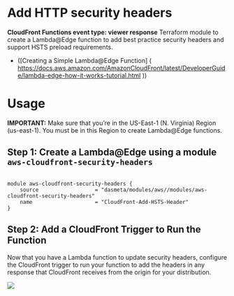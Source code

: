 # Add HTTP security headers
**CloudFront Functions event type: viewer response**
Terraform module to create a Lambda@Edge function to add best practice security headers and support HSTS preload requirements.

- ([Creating a Simple Lambda@Edge Function] ( https://docs.aws.amazon.com/AmazonCloudFront/latest/DeveloperGuide/lambda-edge-how-it-works-tutorial.html ))

# Usage

**IMPORTANT:** Make sure that you’re in the US-East-1 (N. Virginia) Region (us-east-1). You must be in this Region to create Lambda@Edge functions.

## Step 1: Create a Lambda@Edge using a module `aws-cloudfront-security-headers`

```hcl

module aws-cloudfront-security-headers {
    source                  = "dasmeta/modules/aws//modules/aws-cloudfront-security-headers"
    name                    = "CloudFront-Add-HSTS-Header"
}

```
## Step 2: Add a CloudFront Trigger to Run the Function
Now that you have a Lambda function to update security headers, configure the CloudFront trigger to run your function to add the headers in any response that CloudFront receives from the origin for your distribution.

![](https://github.com/dasmeta/terraform-aws-modules/blob/main/modules/aws-cloudfront-security-headers/cloudfront.gif)